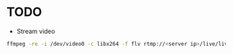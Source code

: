 # TODO

- Stream video

```bash
ffmpeg -re -i /dev/video0 -c libx264 -f flv rtmp://<server ip>/live/livestream
```

